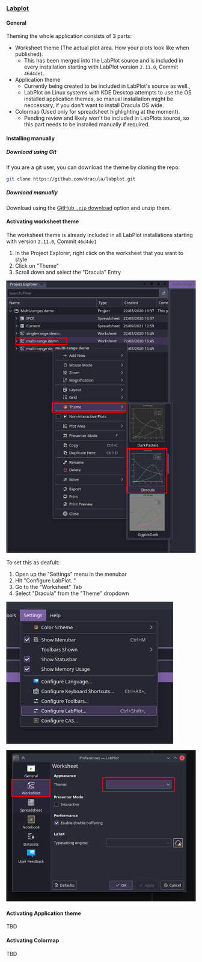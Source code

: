 ### [Labplot](https://labplot.kde.org/)

#### General

Theming the whole application consists of 3 parts:

- Worksheet theme (The actual plot area. How your plots look like when published).
  - This has been merged into the LabPlot source and is included in every installation starting with LabPlot version `2.11.0`, Commit `46d4de1`.
- Application theme
  - Currently being created to be included in LabPlot's source as well.,
  - LabPlot on Linux systems with KDE Desktop attempts to use the OS installed application themes, so manual installation might be neccessary, if you don't want to install Dracula OS wide.
- Colormap (Used only for spreadsheet highlighting at the moment).
  - Pending review and likely won't be included in LabPlots source, so this part needs to be installed manually if required.

#### Installing manually

##### Download using Git

If you are a git user, you can download the theme by cloning the repo:

```bash
git clone https://github.com/dracula/labplot.git
```

##### Download manually

Download using the [GitHub `.zip` download](https://github.com/dracula/labplot/archive/master.zip) option and unzip them.

#### Activating worksheet theme

The worksheet theme is already included in all LabPlot installations starting with version `2.11.0`, Commit `46d4de1`

1. In the Project Explorer, right click on the worksheet that you want to style
2. Click on "Theme"
3. Scroll down and select the "Dracula" Entry

![ActivateWorksheet](img/ActivateWorksheet.png)

To set this as deafult:

1. Open up the "Settings" menu in the menubar
2. Hit "Configure LabPlot.."
3. Go to the "Worksheet" Tab
4. Select "Dracula" from the "Theme" dropdown

![Configure](/img/Configure.png)

![ConfigureTheme](img/ConfigureTheme.png)

#### Activating Application theme

TBD

#### Activating Colormap

TBD

